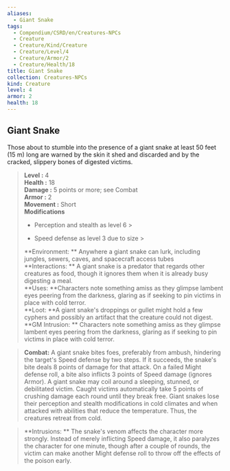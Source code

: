 ```yaml
---
aliases:
  - Giant Snake
tags:
  - Compendium/CSRD/en/Creatures-NPCs
  - Creature
  - Creature/Kind/Creature
  - Creature/Level/4
  - Creature/Armor/2
  - Creature/Health/18
title: Giant Snake
collection: Creatures-NPCs
kind: Creature
level: 4
armor: 2
health: 18
---
```

## Giant Snake  
Those about to stumble into the presence of a giant snake at least 50 feet (15 m) long are warned by the skin it shed and discarded and by the cracked, slippery bones of digested victims.  

  
> **Level :** 4  
> **Health :** 18  
> **Damage :** 5 points or more; see Combat  
> **Armor :** 2  
> **Movement :** Short  
> **Modifications**  
>- Perception and stealth as level 6 >
>  
>- Speed defense as level 3 due to size >
>  
> **Environment: ** Anywhere a giant snake can lurk, including jungles, sewers, caves, and spacecraft access tubes  
> **Interactions: ** A giant snake is a predator that regards other creatures as food, though it ignores them when it is already busy digesting a meal.  
> **Uses: **Characters note something amiss as they glimpse lambent eyes peering from the darkness, glaring as if seeking to pin victims in place with cold terror.  
> **Loot: **A giant snake's droppings or gullet might hold a few cyphers and possibly an artifact that the creature could not digest.  
> **GM Intrusion: ** Characters note something amiss as they glimpse lambent eyes peering from the darkness, glaring as if seeking to pin victims in place with cold terror.  

> **Combat:** 
> A giant snake bites foes, preferably from ambush, hindering the target's Speed defense by two steps. If it succeeds, the snake's bite deals 8 points of damage for that attack. On a failed Might defense roll, a bite also inflicts 3 points of Speed damage (ignores Armor). A giant snake may coil around a sleeping, stunned, or debilitated victim. Caught victims automatically take 5 points of crushing damage each round until they break free.
Giant snakes lose their perception and stealth modifications in cold climates and when attacked with abilities that reduce the temperature. Thus, the creatures retreat from cold.  
  

> **Intrusions: ** 
> The snake's venom affects the character more strongly. Instead of merely inflicting Speed damage, it also paralyzes the character for one minute, though after a couple of rounds, the victim can make another Might defense roll to throw off the effects of the poison early.  
